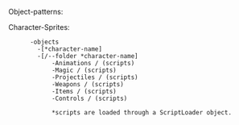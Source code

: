 
Object-patterns:

Character-Sprites:

          -objects
            -[*character-name]
            -[/--folder *character-name]
                -Animations / (scripts)
                -Magic / (scripts)
                -Projectiles / (scripts)
                -Weapons / (scripts)
                -Items / (scripts)
                -Controls / (scripts)

                *scripts are loaded through a ScriptLoader object.
